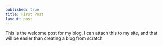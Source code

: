 ```yaml
---
published: true
title: First Post
layout: post
---
```

This is the welcome post for my blog.  I can attach this to my site, and that will be easier than creating a blog from scratch